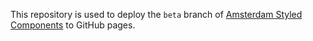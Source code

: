 This repository is used to deploy the `beta` branch of [Amsterdam Styled Components](https://github.com/Amsterdam/amsterdam-styled-components) to GitHub pages. 
